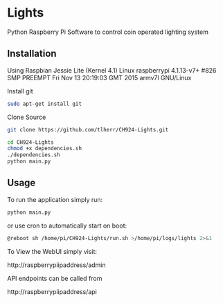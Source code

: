# Lights
Python Raspberry Pi Software to control coin operated lighting system


## Installation

Using Raspbian Jessie Lite (Kernel 4.1) Linux raspberrypi 4.1.13-v7+ #826 SMP PREEMPT Fri Nov 13 20:19:03 GMT 2015 armv7l GNU/Linux

Install git
```bash
sudo apt-get install git
```

Clone Source
```bash
git clone https://github.com/tlherr/CH924-Lights.git
```

```bash
cd CH924-Lights
chmod +x dependencies.sh
./dependencies.sh
python main.py
```

## Usage

To run the application simply run:
```bash
python main.py
```

or use cron to automatically start on boot:
```bash
@reboot sh /home/pi/CH924-Lights/run.sh >/home/pi/logs/lights 2>&1
```

To View the WebUI simply visit:

http://raspberrypiipaddress/admin

API endpoints can be called from

http://raspberrypiipaddress/api